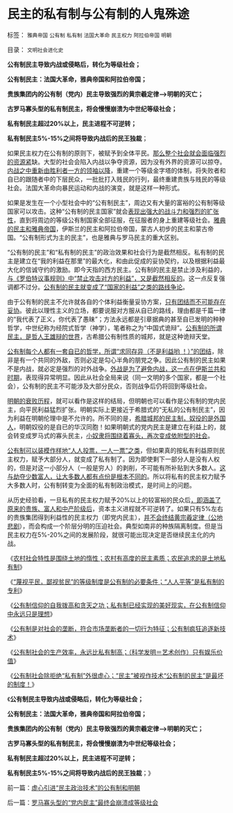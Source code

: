 # 民主的私有制与公有制的人鬼殊途

标签： `雅典帝国` `公有制` `私有制` `法国大革命` `民主权力` `阿拉伯帝国` `明朝` 

目录： `文明社会进化史`

**公有制民主导致内战或侵略后，转化为等级社会；**

**公有制民主：法国大革命，雅典帝国和阿拉伯帝国；**

**贵族集团内的公有制（党内）民主导致强烈的黄宗羲定律——>明朝的灭亡；**

**古罗马寡头型的私有制民主，将会慢慢崩溃为中世纪等级社会；**

**私有制民主超过20%以上，民主进程不可逆转；**

**私有制民主5%-15%之间将导致内战后的民王独裁**；

如果民主权力在公有制的原则下，被赋予到全体平民。[那么整个社会就会面临强烈的资源紧](../../../2011/10/30/脱离私有制的“民主”将毁于民粹冲击波.md)缺。大型的社会会陷入内战以争夺资源，因为没有外界的资源可以掠夺。[内战之中重新由胜利者一方的领袖以降](http://hi.baidu.com/darthchn/blog/item/bd2452f945865518d8f9fd27.html)，重建一个等级金字塔的体制，将失败者和自已的跟随者中的下层民众，一批批打入贱民的行列，最终重建贵族与贱民的等级社会。法国大革命向暴民运动和内战的演变，就是这样一种形式。

如果是发生在一个小型社会中的“公有制民主”，周边又有大量的富裕的公有制等级国家可以攻击。这种“公有制的民主国家”就会[表现出强大的战斗力和强烈的扩张性](../../../2010/8/5/古希腊抓革命促生产；最富裕的城邦最好战.md)，直到将周边的等级公有制国家全部征服，在征服者的身上重建等级社会。[雅典的民主和雅典帝国](../../../2010/5/20/美式民主，东南亚“民主”和雅典的民主.md)，伊斯兰的民主和阿拉伯帝国，蒙古人初步的民主和蒙古帝国。“公有制形式为主的民主”，也是雅典与罗马民主的重大区别。

“公有制的民主”和“私有制的民主”的政治效果和社会行为是截然相反。私有制的民主是建立在“我的利益在那里”的最大化，和由此促成的妥协契约，以及根据利益最大化的信诚守约的激励。即今天指的西方民主。公有制的民主是禁止涉及利益的，[与《罗伯特议事规则》中“禁止攻击对方的利益”，又是截然相反的](../../../2011/1/25/有中国特色的“罗伯特议事规则”和“对事不对人”.md)。这一点反复强调都不过分。[公有制的民主就变成了“国家的利益”之类的路线争论](../../../2009/7/28/不要问国家对你做了什么，要问你为国家做了什么.md)。

由于公有制的民主不允许就各自的个体利益衡量妥协方案，[只有团结而不可能存在妥协](../../../2011/11/13/团结不能代替妥协，人权需要做人的勇气.md)。彼此以理性主义的立场，都要说服对方服从自已的路线，理由都是千篇一律的“我代表了正义，你代表了愚昧”；方法永远都是引章据典的甚至自已发明的种种哲学，中世纪称为经院式哲学（神学），笔者称之为“中国式诡辩”。[公有制的所谓民主，是哲人王雄辩的世界](../../../2010/8/2/哲人王的政治野心.md)，古希腊公有制性质的城邦，就是这种诡辩天堂。

[公有制每个人都有一套自已的哲学，所谓“求同存异（不是利益哟
！）”的团结](../../../2011/11/13/团结就是欺骗，团结就是内斗！.md)，除非是有一个共同的外敌，否则必定是勾心半角的朋党之争。因此公有制的民主如果不是内战，就必定是强烈的对外战争。[外战是为了避免内战，这一点在伊斯兰共和时期](../../../2010/5/22/仁者无敌话宽容，伊斯兰和阿拉伯帝国.md)，表现得异常明显。因此从社会全局来说（同一文明的多个国家，都是一个社会），公有制的民主不可能涉及大部分民众，否则战争后仍将回到等级社会。

[明朝的衰败历程](../../../2008/10/26/明朝必亡！冤杀袁崇焕，也只是小事一桩.md)，就可以看作是这样的结局，但明朝也可以看作是公有制的党内民主，向平民利益猛烈扩张。明朝实际上更接近于希腊式的“无私的公有制民主”，因为利益在明朝伦理中是不允许的。所不同的是，[希腊城邦的民主制，奴役的是外国人](../../../2010/11/27/希腊罗马城邦是军事组织；基督教成功的背景.md)，明朝奴役的是自已的华汉同胞！如果明朝式的党内民主是建立在利益上的，就会转变成罗马式的寡头民主，[小奴隶将围绕着寡头，再次变成依附型的社会](../../../2010/8/12/“N党制”的罗马走进了死胡同.md)。

[公有制可以装模作样地“人人投票，一人一票”之类](../../../2011/10/25/独裁是民粹的终结者，为什么有“极右的独裁”.md)，但如果真的按私有利益原则民主权力，赋予大部分人，就变成了私有制了。因为即使剩下一部分人是没有人权的，但是对这一小部分人（一般是穷人）的剥削，不可能有所补贴到大多数人。[这与劫夺少数富人，让大多数人都有点份是根本不同的](../../../2011/10/16/阶级斗争中的大脑急转弯，攻击无权的小平民.md)。所以将私有的民主权力赋予大多数人时，公有制转变为全面的私有制政治模式，是时间上的问题。

从历史经验看，一旦私有的民主权力赋予20%以上的较富裕的民众后[，即涵盖了原来的贵族、富人和中产阶级后](../../../2011/10/6/美国经济的可持续发展原因在“人权私有”，早期的萧条.md)，资本主义进程就不可逆转了。如果只有5%左右的贵族集团得到利益性的民主权力（即党内民主），[并不会终结黄宗羲定律（公地悲剧](../../../2009/2/9/黄宗羲定律“老百姓尽量别折腾”.md)），而会构成一个阶层分明的压迫社会。典型如南非的种族隔离制度。但是当民主权力在5%-20%之间的发展阶段，就很可能出现决定是否继续民主化的内战。

《[农村社会特性是围绕土地的惰性；农村有高度的民主素质；农民追求的是土地私有制](../../../2011/11/18/农村的社会特性是围绕土地的惰性.md)》

《[“蔑视平民，鄙视贫民”的等级制度是公有制的必要条件；“人人平等”是私有制的专利](../../../2011/11/19/“人人平等”是私有制的专利.md)》

《[公有制信仰的自我拨高和贪天之功；私有制已经实现的美好现实，在公有制信仰中永远只是理想](../../../2011/11/19/私有制的美好现实是共产主义远大的理想.md)》

《[公有制是对社会的垄断，符合市场垄断者的一切行为特征；公有制疯狂追逐新技术](../../../2011/11/19/公有制缺乏创造力，疯狂追求高新技术，.md)》

《[公有制社会的生产效率，永远比私有制高；（科学发明＝艺术创作）只有娱乐价值](../../../2011/11/19/（科学发明＝艺术创作）只有娱乐价值；公有制生产力更高.md)》

《[公有制社会除拒绝“私有制”外很虚心；“民主”被视作技术“公有制的民主”是最坏的制度！](../../../2011/11/20/虚心引进“民主政治技术”的公有制和明朝.md)》

《**公有制民主导致内战或侵略后，转化为等级社会；**

**公有制民主：法国大革命，雅典帝国和阿拉伯帝国；**

**贵族集团内的公有制（党内）民主导致强烈的黄宗羲定律——>明朝的灭亡；**

**古罗马寡头型的私有制民主，将会慢慢崩溃为中世纪等级社会；**

**私有制民主超过20%以上，民主进程不可逆转；**

**私有制民主5%-15%之间将导致内战后的民王独裁**；》

前一篇：[虚心引进“民主政治技术”的公有制和明朝](../../../2011/11/20/虚心引进“民主政治技术”的公有制和明朝.md)

后一篇：[罗马寡头型的“党内民主”最终会崩溃成等级社会](../../../2011/11/20/罗马寡头型的“党内民主”最终会崩溃成等级社会.md)
